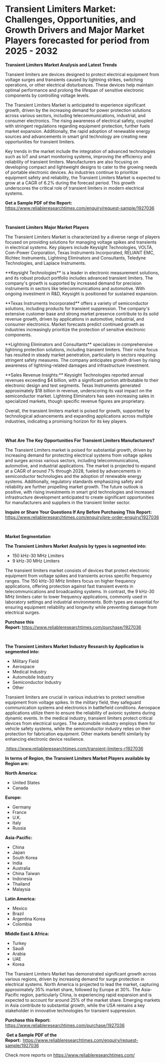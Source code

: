 <p><h1>Transient Limiters Market: Challenges, Opportunities, and Growth Drivers and Major Market Players forecasted for period from 2025 - 2032</h1></p><p><strong>Transient Limiters Market Analysis and Latest Trends</strong></p>
<p><p>Transient limiters are devices designed to protect electrical equipment from voltage surges and transients caused by lightning strikes, switching operations, or other electrical disturbances. These devices help maintain optimal performance and prolong the lifespan of sensitive electronic components by controlling voltage levels.</p><p>The Transient Limiters Market is anticipated to experience significant growth, driven by the increasing demand for power protection solutions across various sectors, including telecommunications, industrial, and consumer electronics. The rising awareness of electrical safety, coupled with stringent regulations regarding equipment protection, further fuels market expansion. Additionally, the rapid adoption of renewable energy sources and advancements in smart grid technology are creating new opportunities for transient limiters.</p><p>Key trends in the market include the integration of advanced technologies such as IoT and smart monitoring systems, improving the efficiency and reliability of transient limiters. Manufacturers are also focusing on developing compact and lightweight designs to cater to the growing needs of portable electronic devices. As industries continue to prioritize equipment safety and reliability, the Transient Limiters Market is expected to grow at a CAGR of 6.2% during the forecast period. This growth underscores the critical role of transient limiters in modern electrical systems.</p></p>
<p><strong>Get a Sample PDF of the Report:&nbsp;</strong> <a href="https://www.reliableresearchtimes.com/enquiry/request-sample/1927036?utm_campaign=2774&utm_medium=2&utm_source=Github&utm_content=ia&utm_term=08042025&utm_id=transient-limiters">https://www.reliableresearchtimes.com/enquiry/request-sample/1927036</a></p>
<p>&nbsp;</p>
<p><strong>Transient Limiters Major Market Players</strong></p>
<p><p>The Transient Limiters Market is characterized by a diverse range of players focused on providing solutions for managing voltage spikes and transients in electrical systems. Key players include Keysight Technologies, VOLTA, Com-Power Corporation, Texas Instruments Incorporated, RELIANT EMC, Richtec Instruments, Lightning Eliminators and Consultants, Teledyne Technologies, and Laplace Instruments.</p><p>**Keysight Technologies** is a leader in electronic measurement solutions, and its robust product portfolio includes advanced transient limiters. The company's growth is supported by increased demand for precision instruments in sectors like telecommunications and automotive. With ongoing investment in R&D, Keysight is positioned for sustained expansion.</p><p>**Texas Instruments Incorporated** offers a variety of semiconductor solutions, including products for transient suppression. The company's extensive customer base and strong market presence contribute to its solid revenue growth, driven by applications in automotive, industrial, and consumer electronics. Market forecasts predict continued growth as industries increasingly prioritize the protection of sensitive electronic components.</p><p>**Lightning Eliminators and Consultants** specializes in comprehensive lightning protection solutions, including transient limiters. Their niche focus has resulted in steady market penetration, particularly in sectors requiring stringent safety measures. The company anticipates growth driven by rising awareness of lightning-related damages and infrastructure investment.</p><p>**Sales Revenue Insights:** Keysight Technologies reported annual revenues exceeding $4 billion, with a significant portion attributable to their electronic design and test segments. Texas Instruments generated approximately $18 billion in revenue, underscoring its vast impact on the semiconductor market. Lightning Eliminators has seen increasing sales in specialized markets, though specific revenue figures are proprietary.</p><p>Overall, the transient limiters market is poised for growth, supported by technological advancements and expanding applications across multiple industries, indicating a promising horizon for its key players.</p></p>
<p>&nbsp;</p>
<p><strong>What Are The Key Opportunities For Transient Limiters Manufacturers?</strong></p>
<p><p>The Transient Limiters market is poised for substantial growth, driven by increasing demand for protecting electrical systems from voltage spikes and surges across various sectors, including telecommunications, automotive, and industrial applications. The market is projected to expand at a CAGR of around 7% through 2028, fueled by advancements in semiconductor technologies and the adoption of renewable energy systems. Additionally, regulatory standards emphasizing safety and reliability are further propelling market growth. The future outlook is positive, with rising investments in smart grid technologies and increased infrastructure development anticipated to create significant opportunities for manufacturers and suppliers in the transient limiter sector.</p></p>
<p><strong>Inquire or Share Your Questions If Any Before Purchasing This Report:</strong> <a href="https://www.reliableresearchtimes.com/enquiry/pre-order-enquiry/1927036?utm_campaign=2774&utm_medium=2&utm_source=Github&utm_content=ia&utm_term=08042025&utm_id=transient-limiters">https://www.reliableresearchtimes.com/enquiry/pre-order-enquiry/1927036</a></p>
<p>&nbsp;</p>
<p><strong>Market Segmentation</strong></p>
<p><strong>The Transient Limiters Market Analysis by types is segmented into:</strong></p>
<p><ul><li>150 kHz-30 MHz Limiters</li><li>9 kHz-30 MHz Limiters</li></ul></p>
<p><p>The transient limiters market consists of devices that protect electronic equipment from voltage spikes and transients across specific frequency ranges. The 150 kHz-30 MHz limiters focus on higher frequency applications, offering protection against fast transient events in telecommunications and broadcasting systems. In contrast, the 9 kHz-30 MHz limiters cater to lower frequency applications, commonly used in laboratory settings and industrial environments. Both types are essential for ensuring equipment reliability and longevity while preventing damage from electrical surges.</p></p>
<p><strong>Purchase this Report:&nbsp;</strong><a href="https://www.reliableresearchtimes.com/purchase/1927036?utm_campaign=2774&utm_medium=2&utm_source=Github&utm_content=ia&utm_term=08042025&utm_id=transient-limiters">https://www.reliableresearchtimes.com/purchase/1927036</a></p>
<p>&nbsp;</p>
<p><strong>The Transient Limiters Market Industry Research by Application is segmented into:</strong></p>
<p><ul><li>Military Field</li><li>Aerospace</li><li>Medical Industry</li><li>Automobile Industry</li><li>Semiconductor Industry</li><li>Other</li></ul></p>
<p><p>Transient limiters are crucial in various industries to protect sensitive equipment from voltage spikes. In the military field, they safeguard communication systems and electronics in battlefield conditions. Aerospace applications utilize them to ensure the reliability of avionic systems during dynamic events. In the medical industry, transient limiters protect critical devices from electrical surges. The automobile industry employs them for vehicle safety systems, while the semiconductor industry relies on their protection for fabrication equipment. Other markets benefit similarly by enhancing electronic device resilience.</p></p>
<p><a href="https://www.reliableresearchtimes.com/transient-limiters-r1927036?utm_campaign=2774&utm_medium=2&utm_source=Github&utm_content=ia&utm_term=08042025&utm_id=transient-limiters">&nbsp;https://www.reliableresearchtimes.com/transient-limiters-r1927036</a></p>
<p><strong>In terms of Region, the Transient Limiters Market Players available by Region are:</strong></p>
<p>
    <p> <strong> North America: </strong>
        <ul>
            <li>United States</li>
            <li>Canada</li>
        </ul>
        </p> 
    <p> <strong> Europe: </strong>
        <ul>
            <li>Germany</li>
            <li>France</li>
            <li>U.K.</li>
            <li>Italy</li>
            <li>Russia</li>
        </ul>
        </p> 
    <p> <strong> Asia-Pacific: </strong>
        <ul>
            <li>China</li>
            <li>Japan</li>
            <li>South Korea</li>
            <li>India</li>
            <li>Australia</li>
            <li>China Taiwan</li>
            <li>Indonesia</li>
            <li>Thailand</li>
            <li>Malaysia</li>
        </ul>
        </p> 
    <p> <strong> Latin America: </strong>
        <ul>
            <li>Mexico</li>
            <li>Brazil</li>
            <li>Argentina Korea</li>
            <li>Colombia</li>
        </ul>
        </p> 
    <p> <strong> Middle East & Africa: </strong>
        <ul>
            <li>Turkey</li>
            <li>Saudi</li>
            <li>Arabia</li>
            <li>UAE</li>
            <li>Korea</li>
        </ul>
    </p>
    </p>
<p><p>The Transient Limiters Market has demonstrated significant growth across various regions, driven by increasing demand for surge protection in electrical systems. North America is projected to lead the market, capturing approximately 35% market share, followed by Europe at 30%. The Asia-Pacific region, particularly China, is experiencing rapid expansion and is expected to account for around 25% of the market share. Emerging markets in Asia contribute to substantial growth, while the USA remains a key stakeholder in innovative technologies for transient suppression.</p></p>
<p><strong>Purchase this Report: </strong><a href="https://www.reliableresearchtimes.com/purchase/1927036?utm_campaign=2774&utm_medium=2&utm_source=Github&utm_content=ia&utm_term=08042025&utm_id=transient-limiters">https://www.reliableresearchtimes.com/purchase/1927036</a></p>
<p>&nbsp;<strong>Get a Sample PDF of the Report:&nbsp;&nbsp;</strong><a href="https://www.reliableresearchtimes.com/enquiry/request-sample/1927036?utm_campaign=2774&utm_medium=2&utm_source=Github&utm_content=ia&utm_term=08042025&utm_id=transient-limiters">https://www.reliableresearchtimes.com/enquiry/request-sample/1927036</a></p>
<p><strong></strong></p>
<p>Check more reports on <a href="https://www.reliableresearchtimes.com/?utm_campaign=2774&utm_medium=2&utm_source=Github&utm_content=ia&utm_term=08042025&utm_id=transient-limiters">https://www.reliableresearchtimes.com/</a></p>
